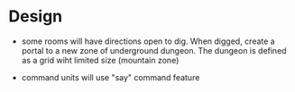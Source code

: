 # Design

- some rooms will have directions open to dig. When digged, create a portal to a new zone of underground dungeon. The dungeon is defined as a grid wiht limited size (mountain zone)

- command units will use "say" command feature

